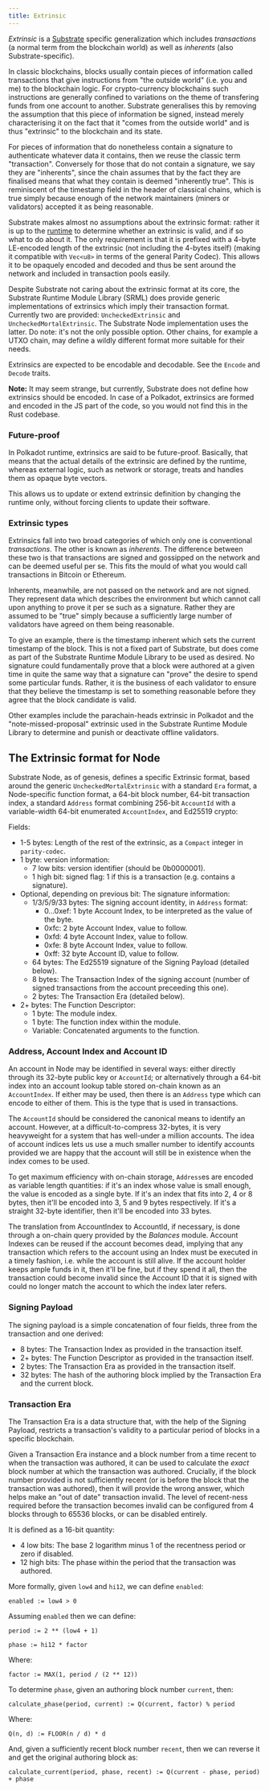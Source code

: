 ```yaml
---
title: Extrinsic
---
```


_Extrinsic_ is a [Substrate](Parity-Substrate) specific generalization which includes _transactions_ (a normal term from the blockchain world) as well as _inherents_ (also Substrate-specific).

In classic blockchains, blocks usually contain pieces of information called transactions that give instructions from "the outside world" (i.e. you and me) to the blockchain logic. For crypto-currency blockchains such instructions are generally confined to variations on the theme of transfering funds from one account to another. Substrate generalises this by removing the assumption that this piece of information be signed, instead merely characterising it on the fact that it "comes from the outside world" and is thus "extrinsic" to the blockchain and its state.

For pieces of information that do nonetheless contain a signature to authenticate whatever data it contains, then we reuse the classic term "transaction". Conversely for those that do not contain a signature, we say they are "inherents", since the chain assumes that by the fact they are finalised means that what they contain is deemed "inherently true". This is reminiscent of the timestamp field in the header of classical chains, which is true simply because enough of the network maintainers (miners or validators) accepted it as being reasonable.

Substrate makes almost no assumptions about the extrinsic format: rather it is up to the [runtime](Runtime.md) to determine whether an extrinsic is valid, and if so what to do about it. The only requirement is that it is prefixed with a 4-byte LE-encoded length of the extrinsic (not including the 4-bytes itself) (making it compatible with `Vec<u8>` in terms of the general Parity Codec). This allows it to be opaquely encoded and decoded and thus be sent around the network and included in transaction pools easily.

Despite Substrate not caring about the extrinsic format at its core, the Substrate Runtime Module Library (SRML) does provide generic implementations of extrinsics which imply their transaction format. Currently two are provided: `UncheckedExtrinsic` and `UncheckedMortalExtrinsic`. The Substrate Node implementation uses the latter. Do note: it's not the only possible option. Other chains, for example a UTXO chain, may define a wildly different format more suitable for their needs.

Extrinsics are expected to be encodable and decodable. See the `Encode` and `Decode` traits.

**Note:** It may seem strange, but currently, Substrate does not define how extrinsics should be encoded. In case of a Polkadot, extrinsics are formed and encoded in the JS part of the code, so you would not find this in the Rust codebase.

### Future-proof

In Polkadot runtime, extrinsics are said to be future-proof. Basically, that means that the actual details of the extrinsic are defined by the runtime, whereas external logic, such as network or storage, treats and handles them as opaque byte vectors.

This allows us to update or extend extrinsic definition by changing the runtime only, without forcing clients to update their software.

### Extrinsic types

Extrinsics fall into two broad categories of which only one is conventional _transactions_. The other is known as _inherents_. The difference between these two is that transactions are signed and gossipped on the network and can be deemed useful per se. This fits the mould of what you would call transactions in Bitcoin or Ethereum.

Inherents, meanwhile, are not passed on the network and are not signed. They represent data which describes the environment but which cannot call upon anything to prove it per se such as a signature. Rather they are assumed to be "true" simply because a sufficiently large number of validators have agreed on them being reasonable.

To give an example, there is the timestamp inherent which sets the current timestamp of the block. This is not a fixed part of Substrate, but does come as part of the Substrate Runtime Module Library to be used as desired. No signature could fundamentally prove that a block were authored at a given time in quite the same way that a signature can "prove" the desire to spend some particular funds. Rather, it is the business of each validator to ensure that they believe the timestamp is set to something reasonable before they agree that the block candidate is valid.

Other examples include the parachain-heads extrinsic in Polkadot and the "note-missed-proposal" extrinsic used in the Substrate Runtime Module Library to determine and punish or deactivate offline validators.

## The Extrinsic format for Node

Substrate Node, as of genesis, defines a specific Extrinsic format, based around the generic `UncheckedMortalExtrinsic` with a standard `Era` format, a Node-specific function format, a 64-bit block number, 64-bit transaction index, a standard `Address` format combining 256-bit `AccountId` with a variable-width 64-bit enumerated `AccountIndex`, and Ed25519 crypto:

Fields:
- 1-5 bytes: Length of the rest of the extrinsic, as a `Compact` integer in `parity-codec`.
- 1 byte: version information:
  - 7 low bits: version identifier (should be 0b0000001).
  - 1 high bit: signed flag: 1 if this is a transaction (e.g. contains a signature).
- Optional, depending on previous bit: The signature information:
  - 1/3/5/9/33 bytes: The signing account identity, in `Address` format:
    - 0...0xef: 1 byte Account Index, to be interpreted as the value of the byte.
    - 0xfc: 2 byte Account Index, value to follow.
    - 0xfd: 4 byte Account Index, value to follow.
    - 0xfe: 8 byte Account Index, value to follow.
    - 0xff: 32 byte Account ID, value to follow.
  - 64 bytes: The Ed25519 signature of the Signing Payload (detailed below).
  - 8 bytes: The Transaction Index of the signing account (number of signed transactions from the account preceeding this one).
  - 2 bytes: The Transaction Era (detailed below).
- 2+ bytes: The Function Descriptor:
  - 1 byte: The module index.
  - 1 byte: The function index within the module.
  - Variable: Concatenated arguments to the function.

### Address, Account Index and Account ID

An account in Node may be identified in several ways: either directly through its 32-byte public key or `AccountId`; or alternatively through a 64-bit index into an account lookup table stored on-chain known as an `AccountIndex`. If either may be used, then there is an `Address` type which can encode to either of them. This is the type that is used in transactions.

The `AccountId` should be considered the canonical means to identify an account. However, at a difficult-to-compress 32-bytes, it is very heavyweight for a system that has well-under a million accounts. The idea of account indices lets us use a much smaller number to identify accounts provided we are happy that the account will still be in existence when the index comes to be used.

To get maximum efficiency with on-chain storage, `Address`es are encoded as variable length quantities: if it's an index whose value is small enough, the value is encoded as a single byte. If it's an index that fits into 2, 4 or 8 bytes, then it'll be encoded into 3, 5 and 9 bytes respectively. If it's a straight 32-byte identifier, then it'll be encoded into 33 bytes.

The translation from AccountIndex to AccountId, if necessary, is done through a on-chain query provided by the *Balances* module. Account Indexes can be reused if the account becomes dead, implying that any transaction which refers to the account using an Index must be executed in a timely fashion, i.e. while the account is still alive. If the account holder keeps ample funds in it, then it'll be fine, but if they spend it all, then the transaction could become invalid since the Account ID that it is signed with could no longer match the account to which the index later refers.

### Signing Payload

The signing payload is a simple concatenation of four fields, three from the transaction and one derived:

- 8 bytes: The Transaction Index as provided in the transaction itself.
- 2+ bytes: The Function Descriptor as provided in the transaction itself.
- 2 bytes: The Transaction Era as provided in the transaction itself.
- 32 bytes: The hash of the authoring block implied by the Transaction Era and the current block.

### Transaction Era

The Transaction Era is a data structure that, with the help of the Signing Payload, restricts a transaction's validity to a particular period of blocks in a specific blockchain.

Given a Transaction Era instance and a block number from a time recent to when the transaction was authored, it can be used to calculate the *exact* block number at which the transaction was authored. Crucially, if the block number provided is not sufficiently recent (or is before the block that the transaction was authored), then it will provide the wrong answer, which helps make an "out of date" transaction invalid. The level of recent-ness required before the transaction becomes invalid can be configured from 4 blocks through to 65536 blocks, or can be disabled entirely.

It is defined as a 16-bit quantity:

- 4 low bits: The base 2 logarithm minus 1 of the recentness period or zero if disabled.
- 12 high bits: The phase within the period that the transaction was authored.

More formally, given `low4` and `hi12`, we can define `enabled`:

`enabled := low4 > 0`

Assuming `enabled` then we can define:

`period := 2 ** (low4 + 1)`

`phase := hi12 * factor`

Where:

`factor := MAX(1, period / (2 ** 12))`

To determine `phase`, given an authoring block number `current`, then:

`calculate_phase(period, current) := Q(current, factor) % period`

Where:

`Q(n, d) := FLOOR(n / d) * d`

And, given a sufficiently recent block number `recent`, then we can reverse it and get the original authoring block as:

`calculate_current(period, phase, recent) := Q(current - phase, period) + phase`
